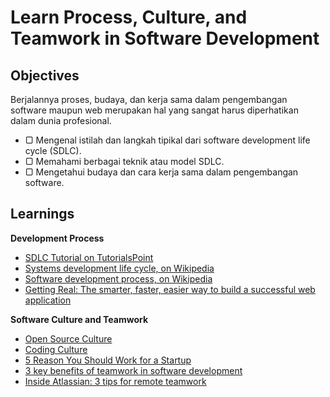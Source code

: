 # Learn Process, Culture, and Teamwork in Software Development

## Objectives

Berjalannya proses, budaya, dan kerja sama dalam pengembangan software maupun web merupakan hal yang sangat harus diperhatikan dalam dunia profesional.

- ▢ Mengenal istilah dan langkah tipikal dari software development life cycle (SDLC).
- ▢ Memahami berbagai teknik atau model SDLC.
- ▢ Mengetahui budaya dan cara kerja sama dalam pengembangan software.

## Learnings

**Development Process**

- [SDLC Tutorial on TutorialsPoint](http://www.tutorialspoint.com/sdlc)
- [Systems development life cycle, on Wikipedia](https://en.wikipedia.org/wiki/Systems_development_life_cycle)
- [Software development process, on Wikipedia](https://en.wikipedia.org/wiki/Software_development_process)
- [Getting Real: The smarter, faster, easier way to build a successful web application](https://gettingreal.37signals.com)

**Software Culture and Teamwork**

- [Open Source Culture](https://www.thoughtworks.com/insights/blog/culture-open-source)
- [Coding Culture](https://www.infoq.com/articles/coding-culture)
- [5 Reason You Should Work for a Startup](https://techcrunch.com/2014/09/20/5-reasons-you-should-work-for-a-startup-at-least-once/)
- [3 key benefits of teamwork in software development](https://www.linkedin.com/pulse/3-key-benefits-teamwork-software-development-ignacio-caldentey)
- [Inside Atlassian: 3 tips for remote teamwork](http://blogs.atlassian.com/2013/07/how-atlassian-does-it-3-tips-for-remote-teamwork/)
